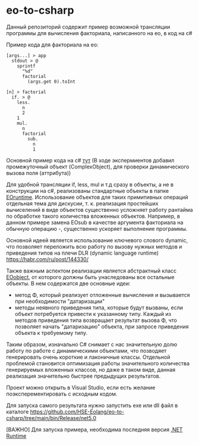 # eo-to-csharp

Данный репозиторий содержит пример возможной трансляции программы для вычисления факториала, написанного на ео, в код на с#

Пример кода для факториала на ео:

```
[args...] > app
  stdout > @
    sprintf
      "%d"
      factorial
        (args.get 0).toInt

[n] > factorial
  if. > @
    less.
      n
      2
    1
    mul.
      n
      factorial
        sub.
          n
          1

```

Основной пример кода на с# [тут](https://github.com/HSE-Eolang/eo-to-csharp/blob/main/Program.cs) (В ходе экспермиентов добавил промежуточный объект (ComplexObject), для проверки динамического вызова поля (аттрибута))

Для удобной трансляции if, less, mul и т.д сразу в объекты, а не в конструкции на с#, реализованы стандартные объекты в папке [EOruntime](https://github.com/HSE-Eolang/eo-to-csharp/tree/main/EOruntime).
Использование объектов для таких примитивных операций отдельная тема для дискусии, т. к. реализация простейших вычиселений в виде объектов существенно
усложняет работу рантайма по обработке такого количества вложенных объектов. Например, в данном примере замена EOsub в качестве аргумента факториала на обычную операцию -, существенно ускоряет выполнение программы.

Основной идеей является использование ключевого слового dynamic, что позволяет переложить всю работу по вызову нужных методов и приведения типов на плечи DLR (dynamic language runtime) https://habr.com/ru/post/144330/

Также важным аспектом реализации является абстрактный класс [EOobject](https://github.com/HSE-Eolang/eo-to-csharp/blob/main/EOruntime/EOobject.cs), от которого должны быть унаследованы все остальные объекты. В нем содержатся две основные идеи:
  * метод Φ, который реализует отложенные вычисления и вызывается при необходимости "датаризации"
  * методы неявного приведения типа, которые будут вызваны, если объект потребуется привести к указанному типу. Каждый из методов приведения типа возвращает результат вызова Φ, что позволяет начать "датаризацию" объекта, при запросе приведения объекта к требуемому типу.

Таким образом, изначально C# снимает с нас значительную долю работу по работе с динамическими объектами, что позводяет генерировать очень короткие и лаконичные классы. Отдельной проблемой становится оптимизация работы значительного количества генерируемых вложенных классов, но даже в таком виде, данная реализация значительно быстрее предыдущих результатов.

Проект можно открыть в Visual Studio, если есть желание поэксперементировать с исходным кодом.

Для запуска самого результата нужно запустить exe или dll файл
в каталоге https://github.com/HSE-Eolang/eo-to-csharp/tree/main/bin/Release/net5.0

[ВАЖНО] Для запуска примера, необходима последняя версия [.NET Runtime](https://dotnet.microsoft.com/download/dotnet/5.0)
